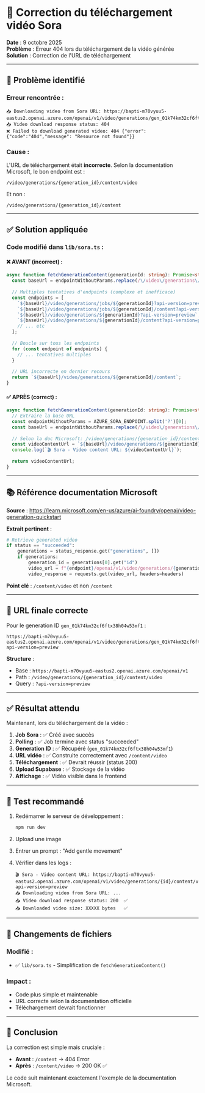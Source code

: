 # 🔧 Correction du téléchargement vidéo Sora

**Date** : 9 octobre 2025  
**Problème** : Erreur 404 lors du téléchargement de la vidéo générée  
**Solution** : Correction de l'URL de téléchargement

---

## 🐛 Problème identifié

### Erreur rencontrée :
```
📥 Downloading video from Sora URL: https://bapti-m70vyuu5-eastus2.openai.azure.com/openai/v1/video/generations/gen_01k74km32cf6ftx38h04w53mf1/content
📥 Video download response status: 404
❌ Failed to download generated video: 404 {"error":{"code":"404","message": "Resource not found"}}
```

### Cause :
L'URL de téléchargement était **incorrecte**. Selon la documentation Microsoft, le bon endpoint est :
```
/video/generations/{generation_id}/content/video
```

Et non :
```
/video/generations/{generation_id}/content
```

---

## ✅ Solution appliquée

### Code modifié dans `lib/sora.ts` :

#### ❌ AVANT (incorrect) :
```typescript
async function fetchGenerationContent(generationId: string): Promise<string> {
  const baseUrl = endpointWithoutParams.replace(/\/video\/generations\/jobs\/?$/, '');
  
  // Multiples tentatives d'endpoints (complexe et inefficace)
  const endpoints = [
    `${baseUrl}/video/generations/jobs/${generationId}?api-version=preview`,
    `${baseUrl}/video/generations/jobs/${generationId}/content?api-version=preview`,
    `${baseUrl}/video/generations/${generationId}?api-version=preview`,
    `${baseUrl}/video/generations/${generationId}/content?api-version=preview`,
    // ... etc
  ];
  
  // Boucle sur tous les endpoints
  for (const endpoint of endpoints) {
    // ... tentatives multiples
  }
  
  // URL incorrecte en dernier recours
  return `${baseUrl}/video/generations/${generationId}/content`;
}
```

#### ✅ APRÈS (correct) :
```typescript
async function fetchGenerationContent(generationId: string): Promise<string> {
  // Extraire la base URL
  const endpointWithoutParams = AZURE_SORA_ENDPOINT.split('?')[0];
  const baseUrl = endpointWithoutParams.replace(/\/video\/generations\/jobs\/?$/, '');
  
  // Selon la doc Microsoft: /video/generations/{generation_id}/content/video
  const videoContentUrl = `${baseUrl}/video/generations/${generationId}/content/video?api-version=preview`;
  console.log(`🎬 Sora - Video content URL: ${videoContentUrl}`);
  
  return videoContentUrl;
}
```

---

## 📚 Référence documentation Microsoft

**Source** : https://learn.microsoft.com/en-us/azure/ai-foundry/openai/video-generation-quickstart

**Extrait pertinent** :
```python
# Retrieve generated video
if status == "succeeded":
    generations = status_response.get("generations", [])
    if generations:
        generation_id = generations[0].get("id")
        video_url = f"{endpoint}/openai/v1/video/generations/{generation_id}/content/video?api-version=preview"
        video_response = requests.get(video_url, headers=headers)
```

**Point clé** : `/content/video` et non `/content`

---

## 🎯 URL finale correcte

Pour le generation ID `gen_01k74km32cf6ftx38h04w53mf1` :

```
https://bapti-m70vyuu5-eastus2.openai.azure.com/openai/v1/video/generations/gen_01k74km32cf6ftx38h04w53mf1/content/video?api-version=preview
```

**Structure** :
- Base : `https://bapti-m70vyuu5-eastus2.openai.azure.com/openai/v1`
- Path : `/video/generations/{generation_id}/content/video`
- Query : `?api-version=preview`

---

## ✅ Résultat attendu

Maintenant, lors du téléchargement de la vidéo :

1. **Job Sora** : ✅ Créé avec succès
2. **Polling** : ✅ Job termine avec status "succeeded"
3. **Generation ID** : ✅ Récupéré (`gen_01k74km32cf6ftx38h04w53mf1`)
4. **URL vidéo** : ✅ Construite correctement avec `/content/video`
5. **Téléchargement** : ✅ Devrait réussir (status 200)
6. **Upload Supabase** : ✅ Stockage de la vidéo
7. **Affichage** : ✅ Vidéo visible dans le frontend

---

## 🧪 Test recommandé

1. Redémarrer le serveur de développement :
   ```powershell
   npm run dev
   ```

2. Upload une image

3. Entrer un prompt : "Add gentle movement"

4. Vérifier dans les logs :
   ```
   🎬 Sora - Video content URL: https://bapti-m70vyuu5-eastus2.openai.azure.com/openai/v1/video/generations/{id}/content/video?api-version=preview
   📥 Downloading video from Sora URL: ...
   📥 Video download response status: 200  ✅
   📥 Downloaded video size: XXXXX bytes   ✅
   ```

---

## 📝 Changements de fichiers

### Modifié :
- ✅ `lib/sora.ts` - Simplification de `fetchGenerationContent()`

### Impact :
- Code plus simple et maintenable
- URL correcte selon la documentation officielle
- Téléchargement devrait fonctionner

---

## 🎉 Conclusion

La correction est simple mais cruciale :
- **Avant** : `/content` → 404 Error
- **Après** : `/content/video` → 200 OK ✅

Le code suit maintenant exactement l'exemple de la documentation Microsoft.
